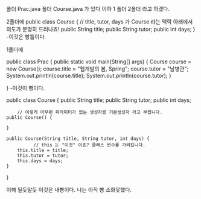폴더 Prac.java   폴더 Course.java 가 있다
이하 1 폴더         2폴더   라고 하겠다.

2폴더에  public class Course {
            // title, tutor, days 가 Course 라는 맥락 아래에서 의도가 분명히 드러나죠!
            public String title;
            public String tutor;
            public int days;
           }                               -이것은 빵틀이다.
           
1폴더에 

public class Prac {
    public static void main(String[] args) {
        Course course = new Course();
        course.title = "웹개발의 봄, Spring";
        course.tutor = "남병관";
        System.out.println(course.title);
        System.out.println(course.tutor);
    }

}                                     -이것이 빵이다.



public class Course {
    public String title;
    public String tutor;
    public int days;

		// 이렇게 아무런 파라미터가 없는 생성자를 기본생성자 라고 부릅니다.
    public Course() {

    }

    public Course(String title, String tutor, int days) {
			  // this 는 "이것" 이죠? 클래스 변수를 가리킵니다.
        this.title = title;
        this.tutor = tutor;
        this.days = days;
    }
}                                    

이해 될듯말듯 이것은 내빵이다. 나는 아직 빵 소화못했다.
